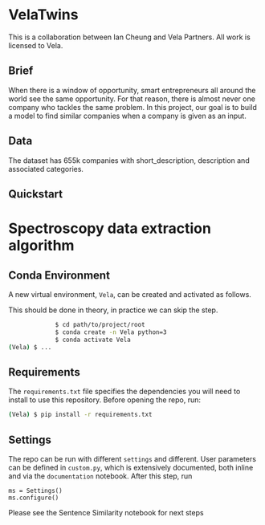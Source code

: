 # VelaTwins
This is a collaboration between Ian Cheung and Vela Partners. All work is licensed to Vela.

## Brief
When there is a window of opportunity, smart entrepreneurs all around the world see the same opportunity. For that reason, there is almost never one company who tackles the same problem. In this project, our goal is to build a model to find similar companies when a company is given as an input.

## Data
The dataset has 655k companies with short_description, description and associated categories.

## Quickstart
# Spectroscopy data extraction algorithm

## Conda Environment


A new virtual environment, `Vela`, can be created and activated as follows.

This should be done in theory, in practice we can skip the step.

```bash
             $ cd path/to/project/root
             $ conda create -n Vela python=3
             $ conda activate Vela
(Vela) $ ...
```
## Requirements

The `requirements.txt` file specifies the dependencies 
you will need to install to use this repository. Before opening the repo, run:

```bash
(Vela) $ pip install -r requirements.txt
```

## Settings

The repo can be run with different `settings` and different. User parameters
can be defined in `custom.py`, which is extensively documented, both inline and
via the `documentation` notebook. After this step, run

```
ms = Settings()
ms.configure()
```

Please see the Sentence Similarity notebook for next steps
